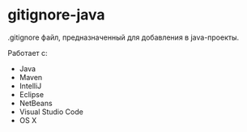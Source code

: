 # gitignore-java

.gitignore файл, предназначенный для добавления в java-проекты.

Работает с:
- Java
- Maven
- IntelliJ
- Eclipse
- NetBeans
- Visual Studio Code
- OS X
